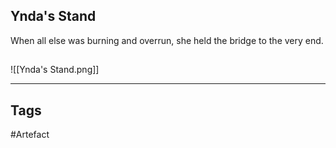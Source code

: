 ## Ynda's Stand
When all else was burning and overrun,
she held the bridge to the very end.
## 
![[Ynda's Stand.png]]

---
## Tags
#Artefact